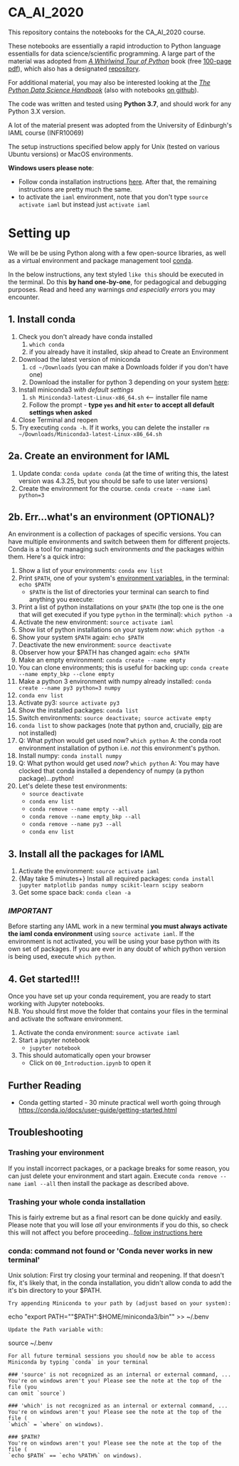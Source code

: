 # CA_AI_2020

This repository contains the notebooks for the CA_AI_2020 course.

These notebooks are essentially a rapid introduction to Python language essentialls for data science/scientific programming. A large part of the material was adopted from [*A Whirlwind Tour of Python*](http://www.oreilly.com/programming/free/a-whirlwind-tour-of-python.csp) book (free [100-page pdf](http://www.oreilly.com/programming/free/files/a-whirlwind-tour-of-python.pdf)), which also has a designated [repository](https://github.com/jakevdp/WhirlwindTourOfPython).

For additional material, you may also be interested looking at the [*The Python Data Science Handbook*](http://shop.oreilly.com/product/0636920034919.do) (also with notebooks [on github](https://github.com/jakevdp/PythonDataScienceHandbook)).

The code was written and tested using **Python 3.7**, and should work for any Python 3.X
version.



A lot of the material present was adopted from the University of Edinburgh's IAML course (INFR10069) 

The setup instructions specified below apply for Unix (tested on various Ubuntu versions) or MacOS environments.  

**Windows users please note**:
* Follow conda installation instructions [here](https://docs.conda.io/projects/conda/en/latest/user-guide/install/windows.html). 
After that, the remaining instructions are pretty much the same.
* to activate the `iaml` environment, note that you don't type `source activate iaml`
but instead just `activate iaml`

# Setting up
We will be be using Python along with a few open-source libraries, as well as 
a virtual environment and package management tool [conda](https://conda.io/docs/).

In the below instructions, any text styled `like this` should be executed in the terminal. 
Do this **by hand one-by-one**, for pedagogical and debugging purposes. 
Read and heed any warnings *and especially errors* you may encounter.
   
## 1. Install conda
1. Check you don't already have conda installed
    1. `which conda`
    1. if you already have it installed, skip ahead to Create an Environment
1. Download the latest version of miniconda
    1. `cd ~/Downloads` (you can make a Downloads folder if you don't have one)
    1. Download the installer for python 3 depending on your system [here](https://conda.io/miniconda.html):
1. Install miniconda3 *with default settings*
    1. `sh Miniconda3-latest-Linux-x86_64.sh` <-- installer file name
    1. Follow the prompt - **type `yes` and hit `enter` to accept all default
    settings when asked**
1. Close Terminal and reopen
1. Try executing `conda -h`. If it works, you can delete the installer
`rm ~/Downloads/Miniconda3-latest-Linux-x86_64.sh`

## 2a. Create an environment for IAML
1. Update conda: `conda update conda` (at the time of writing this, the latest
  version was 4.3.25, but you should be safe to use later versions)
1. Create the environment for the course. `conda create --name iaml python=3`

## 2b. Err...what's an environment (OPTIONAL)?
An environment is a collection of packages of specific versions. You can have
multiple environments and switch between them for different projects. Conda is
a tool for managing such environments *and* the packages within them. Here's a quick intro:

1. Show a list of your environments: `conda env list`
1. Print `$PATH`, one of your system's [environment variables](https://en.wikipedia.org/wiki/Environment_variable), in the
terminal: `echo $PATH`
    * `$PATH` is the list of directories your terminal can search to find
anything you execute:
1. Print a list of python installations on your `$PATH` (the top one is the one
    that will get executed if you type `python` in the terminal):
    `which python -a`
1. Activate the new environment: `source activate iaml`
1. Show list of python installations on your system *now*: `which python -a`
1. Show your system `$PATH` again: `echo $PATH`
1. Deactivate the new environment: `source deactivate`
1. Observer how your $PATH has changed again: `echo $PATH`
1. Make an empty environment: `conda create --name empty`
1. You can clone environments; this is useful for backing up: `conda create
--name empty_bkp --clone empty`
1. Make a python 3 environment with numpy already installed: `conda create
--name py3 python=3 numpy`
1. `conda env list`
1. Activate py3: `source activate py3`
1. Show the installed packages: `conda list`
1. Switch environments: `source deactivate; source activate empty`
1. `conda list` to show packages (note that python and, crucially,
    [pip](https://pip.pypa.io/en/stable/) are not installed)
1. Q: What python would get used now? `which python` A: the conda root
environment installation of python i.e. *not* this environment's python.
1. Install numpy: `conda install numpy`
1. Q: What python would get used *now*? `which python` A: You may have clocked
that conda installed a dependency of numpy (a python package)...python!
1. Let's delete these test environments:
    * `source deactivate`
    * `conda env list`
    * `conda remove --name empty --all`
    * `conda remove --name empty_bkp --all`
    * `conda remove --name py3 --all`
    * `conda env list`

## 3. Install all the packages for IAML
1. Activate the environment: `source activate iaml`
1. {May take 5 minutes+} Install all required packages: 
`conda install jupyter matplotlib pandas numpy scikit-learn scipy seaborn`
1. Get some space back: `conda clean -a`

### *IMPORTANT*
Before starting any IAML work in a new terminal **you must always activate the
iaml conda environment** using `source activate iaml`. If the environment is not
activated, you will be using your base python with its own set of packages. If
you are ever in any doubt of which python version is being used, execute
`which python`.

## 4. Get started!!!
Once you have set up your conda requirement, you are ready to start working with Jupyter notebooks.  
N.B. You should first move the folder that contains your files in the terminal and activate the software environment.
1. Activate the conda environment: `source activate iaml`
2. Start a jupyter notebook
    * `jupyter notebook`
3. This should automatically open your browser
    * Click on `00_Introduction.ipynb` to open it

## Further Reading
- Conda getting started - 30 minute practical well worth going through https://conda.io/docs/user-guide/getting-started.html

## Troubleshooting

### Trashing your environment
If you install incorrect packages, or a package breaks for some reason, you can
just delete your environment and start again. Execute `conda remove --name iaml
--all` then install the package as described above.

### Trashing your whole conda installation
This is fairly extreme but as a final resort can be done quickly and easily.
Please note that you will lose *all* your environments if you do this, so check
this will not affect you before proceeding...[follow instructions here](https://conda.io/docs/user-guide/install/linux.html?highlight=uninstall#uninstalling-anaconda-or-miniconda)

### conda: command not found or 'Conda never works in new terminal'
Unix solution: First try closing your terminal and reopening. If that doesn't fix, it's likely that, in the conda installation, you didn't allow conda to add the it's bin directory to your $PATH. 

```
Try appending Miniconda to your path by (adjust based on your system):
```
echo "export PATH=\""\$PATH":$HOME/miniconda3/bin\"" >> ~/.benv
```
Update the Path variable with:
```
source ~/.benv
```
For all future terminal sessions you should now be able to access
Miniconda by typing `conda` in your terminal

### 'source' is not recognized as an internal or external command, ...
You're on windows aren't you! Please see the note at the top of the file (you
can omit `source`)

### 'which' is not recognized as an internal or external command, ...
You're on windows aren't you! Please see the note at the top of the file (
`which` = `where` on windows).

### $PATH?
You're on windows aren't you! Please see the note at the top of the file (
`echo $PATH` == `echo %PATH%` on windows).
